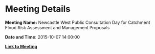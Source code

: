 # Meeting Details

**Meeting Name:** Newcastle West Public Consultation Day for Catchment Flood Risk Assessment and Management Proposals

**Date and Time:** 2015-10-07 14:00:00

**[Link to Meeting](https://www.limerick.ie/council/whats-on/newcastle-west-public-consultation-day-catchment-flood-risk-assessment-and)**
